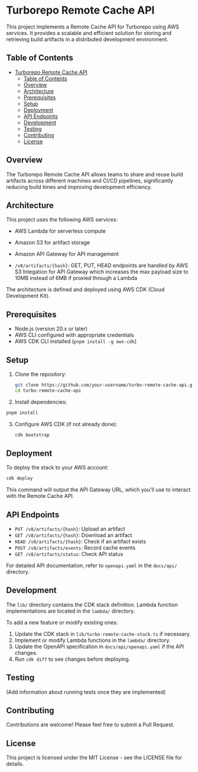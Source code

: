 # Turborepo Remote Cache API

This project implements a Remote Cache API for Turborepo using AWS services. It provides a scalable and efficient solution for storing and retrieving build artifacts in a distributed development environment.

## Table of Contents

- [Turborepo Remote Cache API](#turborepo-remote-cache-api)
  - [Table of Contents](#table-of-contents)
  - [Overview](#overview)
  - [Architecture](#architecture)
  - [Prerequisites](#prerequisites)
  - [Setup](#setup)
  - [Deployment](#deployment)
  - [API Endpoints](#api-endpoints)
  - [Development](#development)
  - [Testing](#testing)
  - [Contributing](#contributing)
  - [License](#license)

## Overview

The Turborepo Remote Cache API allows teams to share and reuse build artifacts across different machines and CI/CD pipelines, significantly reducing build times and improving development efficiency.

## Architecture

This project uses the following AWS services:

- AWS Lambda for serverless compute
- Amazon S3 for artifact storage
- Amazon API Gateway for API management

- `/v8/artifacts/{hash}`: GET, PUT, HEAD endpoints are handled by AWS S3 Integation for API Gateway
which increases the max payload size to 10MB instead of 6MB if proxied through a Lambda

The architecture is defined and deployed using AWS CDK (Cloud Development Kit).

## Prerequisites

- Node.js (version 20.x or later)
- AWS CLI configured with appropriate credentials
- AWS CDK CLI installed (`pnpm install -g aws-cdk`)

## Setup

1. Clone the repository:

   ```bash
   git clone https://github.com/your-username/turbo-remote-cache-api.git
   cd turbo-remote-cache-api
   ```

2. Install dependencies:

  ```bash
  pnpm install
  ```

3. Configure AWS CDK (if not already done):

   ```bash
   cdk bootstrap
   ```

## Deployment

To deploy the stack to your AWS account:

```bash
cdk deploy
```

This command will output the API Gateway URL, which you'll use to interact with the Remote Cache API.

## API Endpoints

- `PUT /v8/artifacts/{hash}`: Upload an artifact
- `GET /v8/artifacts/{hash}`: Download an artifact
- `HEAD /v8/artifacts/{hash}`: Check if an artifact exists
- `POST /v8/artifacts/events`: Record cache events
- `GET /v8/artifacts/status`: Check API status

For detailed API documentation, refer to `openapi.yaml` in the `docs/api/` directory.

## Development

The `lib/` directory contains the CDK stack definition. Lambda function implementations are located in the `lambda/` directory.

To add a new feature or modify existing ones:

1. Update the CDK stack in `lib/turbo-remote-cache-stack.ts` if necessary.
2. Implement or modify Lambda functions in the `lambda/` directory.
3. Update the OpenAPI specification in `docs/api/openapi.yaml` if the API changes.
4. Run `cdk diff` to see changes before deploying.

## Testing

(Add information about running tests once they are implemented)

## Contributing

Contributions are welcome! Please feel free to submit a Pull Request.

## License

This project is licensed under the MIT License - see the LICENSE file for details.
